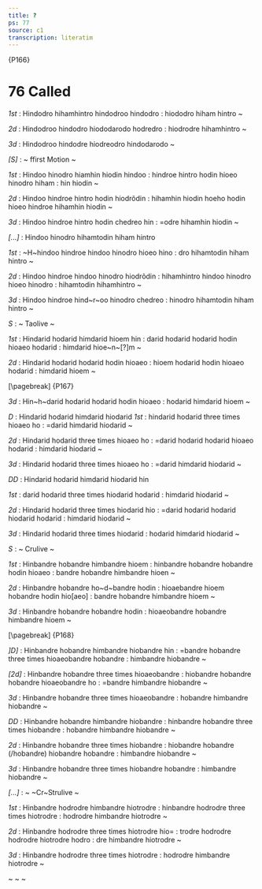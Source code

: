 ```yaml
---
title: ?
ps: 77
source: c1
transcription: literatim
---
```


{P166}

# 76 Called

_1st_
: Hindodro hihamhintro hindodroo hindodro
: hiododro hiham hintro \~

_2d_
: Hindodroo hindodro hiododarodo hodredro
: hiodrodre hihamhintro \~

_3d_
: Hindodroo hindodre hiodreodro hindodarodo \~

_\[S\]_
: \~ ffirst Motion \~

_1st_
: Hindoo hinodro hiamhin hiodin hindoo
: hindroe hintro hodin hioeo hinodro hiham
: hin hiodin \~

_2d_
: Hindoo hindroe hintro hodin hiodrõdin
: hihamhin hiodin hoeho hodin hioeo hindroe hihamhin hiodin \~

_3d_
: Hindoo hindroe hintro hodin chedreo hin
: =odre hihamhin hiodin \~

_\[\...\]_
: Hindoo hinodro hihamtodin hiham hintro

_1st_
: ~H~hindoo hindroe hindoo hinodro hioeo hino
: dro hihamtodin hiham hintro \~

_2d_
: Hindoo hindroe hindoo hinodro hiodrõdin
: hihamhintro hindoo hinodro hioeo hinodro
: hihamtodin hihamhintro \~

_3d_
: Hindoo hindroe hind~r~oo hinodro chedreo
: hinodro hihamtodin hiham hintro \~

_S_
: \~ Taolive \~

_1st_
: Hindarid hodarid himdarid hioem hin
: darid hodarid hodarid hodin hioaeo hodarid
: himdarid hioe~n~\[?\]m \~

_2d_
: Hindarid hodarid hodarid hodin hioaeo
: hioem hodarid hodin hioaeo hodarid
: himdarid hioem \~

[\pagebreak]
{P167}

_3d_
: Hin~h~darid hodarid hodarid hodin hioaeo
: hodarid himdarid hioem \~

_D_
: Hindarid hodarid himdarid hiodarid
_1st_
: hindarid hodarid three times hioaeo ho
: =darid himdarid hiodarid \~

_2d_
: Hindarid hodarid three times hioaeo ho
: =darid hodarid hodarid hioaeo hodarid
: himdarid hiodarid \~

_3d_
: Hindarid hodarid three times hioaeo ho
: =darid himdarid hiodarid \~

_DD_
: Hindarid hodarid himdarid hiodarid hin

_1st_
: darid hodarid three times hiodarid hodarid
: himdarid hiodarid \~

_2d_
: Hindarid hodarid three times hiodarid hio
: =darid hodarid hodarid hiodarid hodarid
: himdarid hiodarid \~

_3d_
: Hindarid hodarid three times hiodarid
: hodarid himdarid hiodarid \~

_S_
: \~ Crulive \~

_1st_
: Hinbandre hobandre himbandre hioem
: hinbandre hobandre hobandre hodin hioaeo
: bandre hobandre himbandre hioen \~

_2d_
: Hinbandre hobandre ho~d~bandre hodin
: hioaebandre hioem hobandre hodin hio\[aeo\]
: bandre hobandre himbandre hioem \~

_3d_
: Hinbandre hobandre hobandre hodin
: hioaeobandre hobandre himbandre hioem \~

[\pagebreak]
{P168}

_\]D\]_
: Hinbandre hobandre himbandre hiobandre hin
: =bandre hobandre three times hioaeobandre hobandre
: himbandre hiobandre \~

_\[2d\]_
: Hinbandre hobandre three times hioaeobandre
: hiobandre hobandre hobandre hioaeobandre ho
: =bandre himbandre hiobandre \~

_3d_
: Hinbandre hobandre three times hioaeobandre
: hobandre himbandre hiobandre \~

_DD_
: Hinbandre hobandre himbandre hiobandre
: hinbandre hobandre three times hiobandre
: hobandre himbandre hiobandre \~

_2d_
: Hinbandre hobandre three times hiobandre
: hiobandre hobandre (/hobandre) hiobandre hobandre
: himbandre hiobandre \~

_3d_
: Hinbandre hobandre three times hiobandre hobandre
: himbandre hiobandre \~

_\[...\]_
: \~ ~Cr~Strulive \~

_1st_
: Hinbandre hodrodre himbandre hiotrodre
: hinbandre hodrodre three times hiotrodre
: hodrodre himbandre hiotrodre \~

_2d_
: Hinbandre hodrodre three times hiotrodre hio=
: trodre hodrodre hodrodre hiotrodre hodro
: dre himbandre hiotrodre \~

_3d_
: Hinbandre hodrodre three times hiotrodre
: hodrodre himbandre hiotrodre \~

\~ \~ \~
